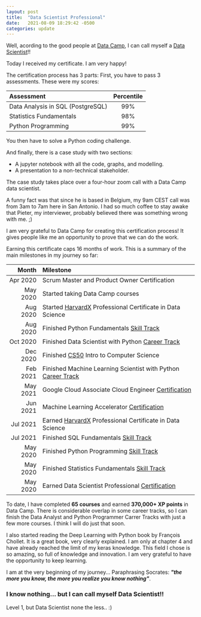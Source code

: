 ```yaml
---
layout: post
title:  "Data Scientist Professional"
date:   2021-08-09 18:29:42 -0500
categories: update
---
```


Well, acording to the good people at [Data Camp][dc], I can call myself a [Data Scientist][dsp]!!

Today I received my certificate. I am very happy!

The certification process has 3 parts: First, you have to pass 3 assessments. These were my scores:

|Assessment|Percentile|
|:---|:---:|
|Data Analysis in SQL (PostgreSQL) | 99% |
|Statistics Fundamentals | 98% |
|Python Programming| 99% |

You then have to solve a Python coding challenge. 

And finally, there is a case study with two sections: 

* A jupyter notebook with all the code, graphs, and modelling.
* A presentation to a non-technical stakeholder.

The case study takes place over a four-hour zoom call with a Data Camp data scientist. 

A funny fact was that since he is based in Belgium, my 9am CEST call was from 3am to 7am here in San Antonio. I had so much coffee to stay awake that Pieter, my interviewer, probably believed there was something wrong with me. ;)

I am very grateful to Data Camp for creating this certification process! It gives people like me an opportunity to prove that we can do the work.

Earning this certificate caps 16 months of work. This is a summary of the main milestones in my journey so far: 

|Month|Milestone|
|---:|:---|
|Apr 2020 | Scrum Master and Product Owner Certification |
|May 2020 | Started taking Data Camp courses |
|Aug 2020 | Started [HarvardX][harvardx] Professional Certificate in Data Science |
|Aug 2020 | Finished Python Fundamentals [Skill Track][pfst] |
|Oct 2020 | Finished Data Scientist with Python [Career Track][dsct] |
|Dec 2020| Finished [CS50][cs50] Intro to Computer Science |
|Feb 2021| Finished Machine Learning Scientist with Python [Career Track][mlsct] |
|May 2021| Google Cloud Associate Cloud Engineer [Certification][ace] |
|Jun 2021 | Machine Learning Accelerator [Certification][eds] |
|Jul 2021 | Earned [HarvardX][harvardx] Professional Certificate in Data Science |
|Jul 2021 | Finished SQL Fundamentals [Skill Track][sqlst] |
|May 2020 | Finished Python Programming [Skill Track][ppst] |
|May 2020 | Finished Statistics Fundamentals [Skill Track][sfst] |
|May 2020 | Earned Data Scientist Professional [Certification][dsp] |

To date, I have completed **65 courses** and earned **370,000+ XP points** in Data Camp. There is considerable overlap in some career tracks, so I can finish the Data Analyst and Python Programmer Carrer Tracks with just a few more courses. I think I will do just that soon.

I also started reading the Deep Learning with Python book by François Chollet. It is a great book, very clearly explained. I am only at chapter 4 and have already reached the limit of my keras knowledge. This field I chose is so amazing, so full of knowledge and innovation. I am very grateful to have the opportunity to keep learning.

I am at the very beginning of my journey... Paraphrasing Socrates: **_"the more you know, the more you realize you know nothing"_**.

### I know nothing... but I can call myself Data Scientist!!

Level 1, but Data Scientist none the less.. :)

[dc]: https://www.datacamp.com
[dsp]: https://www.datacamp.com/certificate/DS0019388936730
[cs50]: https://www.edx.org/course/introduction-computer-science-harvardx-cs50x
[harvardx]: https://www.edx.org/professional-certificate/harvardx-data-science
[pfst]: https://www.datacamp.com/tracks/python-fundamentals#!
[dsct]: https://www.datacamp.com/tracks/data-scientist-with-python
[mlsct]: https://www.datacamp.com/tracks/machine-learning-scientist-with-python
[ace]: https://cloud.google.com/certification/cloud-engineer
[eds]: https://pro.elitedatascience.com/accelerator
[sqlst]: https://www.datacamp.com/tracks/sql-fundamentals
[ppst]: https://www.datacamp.com/tracks/python-programming#!
[sfst]: https://www.datacamp.com/tracks/statistics-fundamentals-with-python